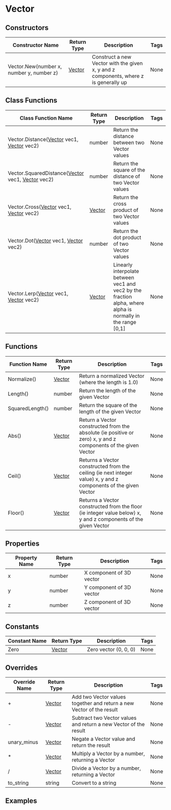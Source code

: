 # Vector

## Constructors

| Constructor Name                         | Return Type      | Description                                                                          | Tags |
|------------------------------------------|------------------|--------------------------------------------------------------------------------------|------|
| Vector.New(number x, number y, number z) | [Vector](vector) | Construct a new Vector with the given x, y and z components, where z is generally up | None |

## Class Functions

| Class Function Name                                                  | Return Type      | Description                                                                                                  | Tags |
|----------------------------------------------------------------------|------------------|--------------------------------------------------------------------------------------------------------------|------|
| Vector.Distance([Vector](vector) vec1, [Vector](vector) vec2)        | number           | Return the distance between two Vector values                                                                | None |
| Vector.SquaredDistance([Vector](vector) vec1, [Vector](vector) vec2) | number           | Return the square of the distance of two Vector values                                                       | None |
| Vector.Cross([Vector](vector) vec1, [Vector](vector) vec2)           | [Vector](vector) | Return the cross product of two Vector values                                                                | None |
| Vector.Dot([Vector](vector) vec1, [Vector](vector) vec2)             | number           | Return the dot product of two Vector values                                                                  | None |
| Vector.Lerp([Vector](vector) vec1, [Vector](vector) vec2)            | [Vector](vector) | Linearly interpolate between vec1 and vec2 by the fraction alpha, where alpha is normally in the range [0,1] | None |

## Functions

| Function Name   | Return Type      | Description                                                                                                     | Tags |
|-----------------|------------------|-----------------------------------------------------------------------------------------------------------------|------|
| Normalize()     | [Vector](vector) | Return a normalized Vector (where the length is 1.0)                                                            | None |
| Length()        | number           | Return the length of the given Vector                                                                           | None |
| SquaredLength() | number           | Return the square of the length of the given Vector                                                             | None |
| Abs()           | [Vector](vector) | Return a Vector constructed from the absolute (ie positive or zero) x, y and z components of the given Vector   | None |
| Ceil()          | [Vector](vector) | Returns a Vector constructed from the ceiling (ie next integer value) x, y and z components of the given Vector | None |
| Floor()         | [Vector](vector) | Returns a Vector constructed from the floor (ie integer value below) x, y and z components of the given Vector  | None |

## Properties

| Property Name | Return Type | Description               | Tags |
|---------------|-------------|---------------------------|------|
| x             | number      | X component of 3D vector	 | None |
| y             | number      | Y component of 3D vector  | None |
| z             | number      | Z component of 3D vector  | None |

## Constants

| Constant Name | Return Type      | Description           | Tags |
|---------------|------------------|-----------------------|------|
| Zero          | [Vector](vector) | Zero vector (0, 0, 0) | None |

## Overrides 

| Override Name | Return Type      | Description                                                          | Tags |
|---------------|------------------|----------------------------------------------------------------------|------|
| +             | [Vector](vector) | Add two Vector values together and return a new Vector of the result | None |
| -             | [Vector](vector) | Subtract two Vector values and return a new Vector of the result     | None |
| unary_minus   | [Vector](vector) | Negate a Vector value and return the result                          | None |
| *             | [Vector](vector) | Multiply a Vector by a number, returning a Vector                    | None |
| /             | [Vector](vector) | Divide a Vector by a number, returning a Vector                      | None |
| to_string     | string           | Convert to a string                                                  | None |

## Examples